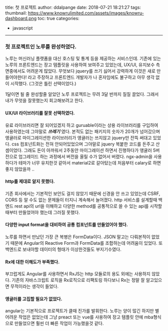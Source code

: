 title: 첫 프로젝트
author: ddalpange
date: 2018-07-21 18:21:27
tags:
thumbnail: https://www.knowrulimited.com/assets/images/knowru-dashboard.png
toc: true
categories:
  - javascript
---
### 첫 프로젝트인 노루를 완성하였다.

노루는 머신러닝 플랫폼을 대신 호스팅 및 통계 등을 제공하는 서비스인데. 기존에 있는 노루의 프론트엔드는 장고 템플릿을 사용하여 보여주고 있었는데, UX/UI, 유지보수 측면중에서도 어려운게 많았다. 무엇보다 jquery를 쓰기 싫어서 강력하게 이것은 새로 만들어야한다! 라고 주장하고 프론트엔드 개발자가 나 혼자임에도 불구하고 아무 생각 없이 시작했다. (그것은 틀린 선택이었다.)

1달이면 될 줄 완성할줄 알았던 노루 프로젝트는 무려 3달 반까지 질질 끌었다. 그래서 내가 무엇을 잘못했는지 회고해보려고 한다.

<!-- more -->

#### UX/UI 라이브러리를 잘못 선택하였다.

유료 라이브러리면 잘 되어있겠지 하고 guruable이라는 상용 라이브러리를 구입하여 사용하였는데 그야말로 ***쓰레기*** 였다. 본적도 없는 패키지의 숫자가 20개가 넘어갔으며 앵귤러로 마이그레이션한 라이브러리가 앵귤러는 쓰지않고 jquery만 잔뜩 써대고 있었다. css 컴포넌트화는 전혀 안되어있었으며 그야말로 jquery 복붙한 코드를 돈주고 산셈이었다. 그래도 돈이 아까워서 2주동안 마이그레이션 하면서 진행하다가 앵귤러 5버전으로 업그레이드 하는 과정에서 버전을 올릴 수가 없어서 버렸다. ngx-admin을 사용하다가 테마가 너무 유치한것 같아서 material2로 갈아탔는데 처음부터 calary로 하면 좋지 않았을까 ..

#### http를 제대로 알지 못했다.

기존 회사에서는 기본적인 보안도 걸지 않았기 때문에 신경을 안 쓰고 있었는데 CSRF, CORS 등 알 수도 없는 문제들이 터지니 계속해서 늘어졌다. http 서비스를 설계할때 백엔드 rest api의 url을 이해하고 다양한 method를 공통적으로 쓸 수 있는 api를 시작할때부터 만들었어야 했는데 그러질 못했다.

#### 다양한 input format을 대비하여 공통 컴포넌트를 만들었어야 했다.

노루를 하면서 만났던 가장 큰 복병은 FormData이다. JSON 말고는 다뤄본적이 없었기 때문에 Angular의 Reactive Form과 FormData를 조합하는데 어려움이 있었다. 또 백엔드로 보내야할 데이터의 형태가 이상한것들도 부지기수였다.

#### Rx에 대한 이해도가 부족했다.

부끄럽게도 Angular를 사용하면서 RxJS는 http 모듈로의 용도 외에는 사용하지 않았다.
기존의 자바스크립트 로직을 Rx로직으로 리팩토링 하다보니 Rx는 정말 잘 알고있으면 무적이라는 생각이 들었다.


#### 앵귤러를 고집할 필요가 없었다.

angular는 기본적으로 프로젝트가 클때 진가를 발휘한다. 노루는 양이 많긴 하지만 별 어려운 작업은 없었는데 그냥 preact 또는 vue를 사용하여 장고 템플릿 안에 mba형식으로 만들었으면 훨씬 더 빠른 작업이 가능했을것 같다.

<!--stackedit_data:
eyJoaXN0b3J5IjpbLTQ3MjM1NTE3XX0=
-->